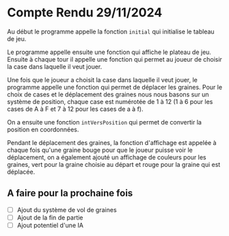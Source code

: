 # Compte Rendu 29/11/2024

Au début le programme appelle la fonction `initial` qui initialise le tableau de jeu.

Le programme appelle ensuite une fonction qui affiche le plateau de jeu. Ensuite à chaque tour il appelle une fonction qui permet au joueur de choisir la case dans laquelle il veut jouer.

Une fois que le joueur a choisit la case dans laquelle il veut jouer, le programme appelle une fonction qui permet de déplacer les graines. Pour le choix de cases et le déplacement des graines nous nous basons sur un système de position, chaque case est numérotée de 1 à 12 (1 à 6 pour les cases de A à F et 7 à 12 pour les cases de a à f).

On a ensuite une fonction `intVersPosition` qui permet de convertir la position en coordonnées.

Pendant le déplacement des graines, la fonction d'affichage est appelée à chaque fois qu'une graine bouge pour que le joueur puisse voir le déplacement, on a également ajouté un affichage de couleurs pour les graines, vert pour la graine choisie au départ et rouge pour la graine qui est déplacée.

## A faire pour la prochaine fois
- [ ] Ajout du système de vol de graines
- [ ] Ajout de la fin de partie
- [ ] Ajout potentiel d'une IA